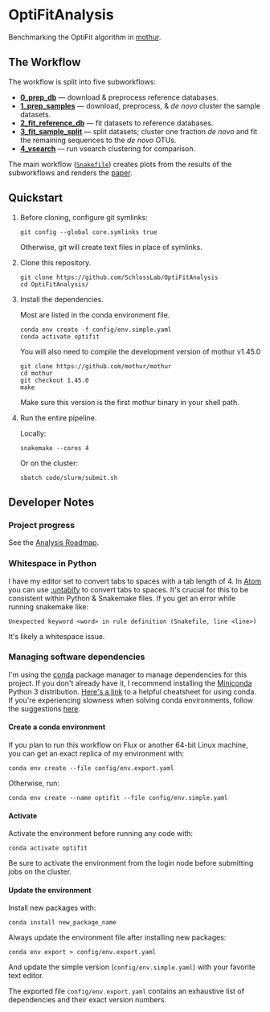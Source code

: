# OptiFitAnalysis

Benchmarking the OptiFit algorithm in [mothur](github.com/mothur/mothur).

## The Workflow

The workflow is split into five subworkflows:

- **[0_prep_db](subworkflows/0_prep_db)** — download & preprocess reference databases.
- **[1_prep_samples](subworkflows/1_prep_samples)** — download, preprocess, & _de novo_ cluster the sample datasets.
- **[2_fit_reference_db](subworkflows/2_fit_reference_db)** — fit datasets to reference databases.
- **[3_fit_sample_split](subworkflows/3_fit_sample_split)** — split datasets; cluster one fraction _de novo_ and fit the remaining sequences to the _de novo_ OTUs.
- **[4_vsearch](subworkflows/4_vsearch)** — run vsearch clustering for comparison.

The main workflow ([`Snakefile`](Snakefile)) creates plots from the results of
the subworkflows and renders the [paper](paper).

## Quickstart

1. Before cloning, configure git symlinks:
    ```
    git config --global core.symlinks true
    ```
    Otherwise, git will create text files in place of symlinks.
1. Clone this repository.
    ```
    git clone https://github.com/SchlossLab/OptiFitAnalysis
    cd OptiFitAnalysis/
    ```
1. Install the dependencies.

    Most are listed in the conda environment file.
    ```
    conda env create -f config/env.simple.yaml
    conda activate optifit
    ```

    You will also need to compile the development version of mothur v1.45.0
    ```
    git clone https://github.com/mothur/mothur
    cd mothur
    git checkout 1.45.0
    make
    ```
    Make sure this version is the first mothur binary in your shell path.
1. Run the entire pipeline.

    Locally:
    ```
    snakemake --cores 4
    ```
    Or on the cluster:
    ```
    sbatch code/slurm/submit.sh
    ```

## Developer Notes

### Project progress

See the [Analysis Roadmap](https://github.com/SchlossLab/OptiFitAnalysis/blob/master/AnalysisRoadmap.md).

### Whitespace in Python

I have my editor set to convert tabs to spaces with a tab length of 4.
In [Atom](https://atom.io) you can use [:untabify](https://atom.io/packages/tabs-to-spaces) to convert tabs to spaces.
It's crucial for this to be consistent within Python & Snakemake files.
If you get an error while running snakemake like:
```
Unexpected keyword <word> in rule definition (Snakefile, line <line>)
```
It's likely a whitespace issue.

### Managing software dependencies

I'm using the [conda](https://conda.io/docs/) package manager to manage dependencies for this project.
If you don't already have it, I recommend installing the [Miniconda](https://conda.io/miniconda.html) Python 3 distribution.
[Here's a link](https://docs.conda.io/projects/conda/en/4.6.0/_downloads/52a95608c49671267e40c689e0bc00ca/conda-cheatsheet.pdf) to a helpful cheatsheet for using conda.
If you're experiencing slowness when solving conda environments, follow the suggestions [here](https://github.com/bioconda/bioconda-recipes/issues/13774).

#### Create a conda environment

If you plan to run this workflow on Flux or another 64-bit Linux machine,
you can get an exact replica of my environment with:
```
conda env create --file config/env.export.yaml
```

Otherwise, run:
```
conda env create --name optifit --file config/env.simple.yaml
```

#### Activate

Activate the environment before running any code with:
```
conda activate optifit
```
Be sure to activate the environment from the login node before submitting jobs on the cluster.

#### Update the environment

Install new packages with:
```
conda install new_package_name
```

Always update the environment file after installing new packages:
```
conda env export > config/env.export.yaml
```
And update the simple version (`config/env.simple.yaml`) with your favorite text editor.

The exported file `config/env.export.yaml` contains an exhaustive list of dependencies and their exact version numbers.
